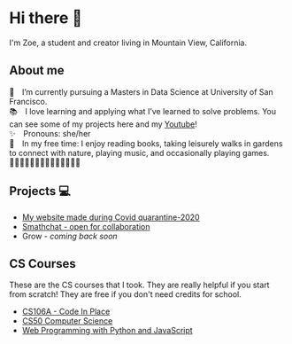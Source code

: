 # Hi there 👋

I'm Zoe, a student and creator living in Mountain View, California.

## About me

🌱&emsp;I’m currently pursuing a Masters in Data Science at University of San Francisco.<br>
📚&emsp;I love learning and applying what I’ve learned to solve problems. You can see some of my projects here and my [Youtube](https://www.youtube.com/channel/UCiT66aj2Zh_GOyhYuud0Iog)!<br>
✨&emsp;Pronouns: she/her<br>
🎈&emsp;In my free time: I enjoy reading books, taking leisurely walks in gardens to connect with nature, playing music, and occasionally playing games.<br>
🌻🌻🌻🌻🌻🌻🌻🌻🌻🌻🌻🌻🌻🌻

## Projects 💻

* [My website made during Covid quarantine-2020](https://zoelesv.github.io/sayhi/)
* [Smathchat - open for collaboration](https://www.youtube.com/watch?v=Z5xwn1h-rE8)
* Grow - *coming back soon*

## CS Courses

These are the CS courses that I took. They are really helpful if you start from scratch! They are free if you don't need credits for school.
* [CS106A - Code In Place](https://codeinplace.stanford.edu)
* [CS50 Computer Science](https://cs50.harvard.edu/x)
* [Web Programming with Python and JavaScript](https://cs50.harvard.edu/web)




